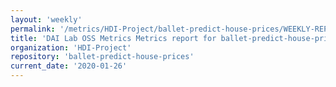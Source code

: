 ```yaml
---
layout: 'weekly'
permalink: '/metrics/HDI-Project/ballet-predict-house-prices/WEEKLY-REPORT-2020-01-26'
title: 'DAI Lab OSS Metrics Metrics report for ballet-predict-house-prices | WEEKLY-REPORT-2020-01-26'
organization: 'HDI-Project'
repository: 'ballet-predict-house-prices'
current_date: '2020-01-26'
---
```

